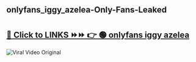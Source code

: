 
 ## onlyfans_iggy_azelea-Only-Fans-Leaked

# <h2><a href="https://clipsfans.com/onlyfans_iggy_azelea&ref=git">🔗 Click to LINKS ⏩⏩ 👉 🟢 onlyfans iggy azelea </a></h2>

<a href="https://clipsfans.com/onlyfans_iggy_azelea&ref=git" rel="nofollow" data-target="animated-image.originalLink"><img src="https://i.ibb.co.com/xMMVF88/686577567.gif" alt="Viral Video Original" style="max-width: 100%; display: inline-block;" data-target="animated-image.originalImage"></a>
